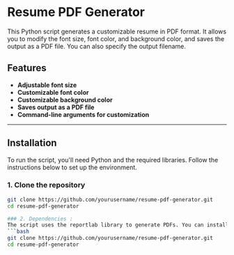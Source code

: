 # Resume PDF Generator

This Python script generates a customizable resume in PDF format. It allows you to modify the font size, font color, and background color, and saves the output as a PDF file. You can also specify the output filename.

## Features
- **Adjustable font size**
- **Customizable font color**
- **Customizable background color**
- **Saves output as a PDF file**
- **Command-line arguments for customization**

---

## Installation

To run the script, you'll need Python and the required libraries. Follow the instructions below to set up the environment.

### 1. Clone the repository 
```bash
git clone https://github.com/yourusername/resume-pdf-generator.git
cd resume-pdf-generator

### 2. Dependencies : 
The script uses the reportlab library to generate PDFs. You can install the required dependencies using pip: 
```bash
git clone https://github.com/yourusername/resume-pdf-generator.git
cd resume-pdf-generator
